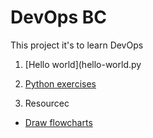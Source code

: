 # DevOps BC

This project it's to learn DevOps


1. [Hello world](hello-world.py




2. [Python exercises](python)

3. Resourcec

- [Draw flowcharts](https://draw.io)





